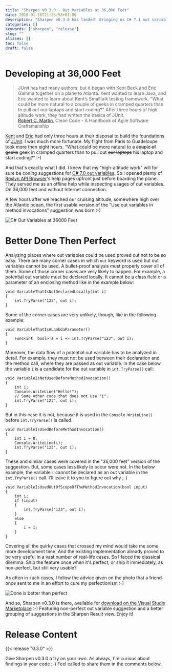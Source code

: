 ```yaml
---
title: "Sharpen v0.3.0 - Out Variables at 36,000 Feet"
date: 2018-01-16T21:38:53+01:00
description: "Sharpen v0.3.0 has landed! Bringing us C# 7.1 out variables developed at 36,000 feet ;-)"
categories: []
keywords: ["sharpen", "release"]
slug: ""
aliases: []
toc: false
draft: false
---
```

# Developing at 36,000 Feet

> JUnit has had many authors, but it began with Kent Beck and Eric Gamma together on a plane to Atlanta. Kent wanted to learn Java, and Eric wanted to learn about Kent’s Smalltalk testing framework. "What could be more natural to a couple of geeks in cramped quarters than to pull out our laptops and start coding?" After three hours of high-altitude work, they had written the basics of JUnit.<br/>
[Robert C. Martin](https://en.wikipedia.org/wiki/Robert_C._Martin), Clean Code - A Handbook of Agile Software Craftsmanship

[Kent](https://en.wikipedia.org/wiki/Kent_Beck) and [Eric](https://en.wikipedia.org/wiki/Erich_Gamma) had only three hours at their disposal to build the foundations of [JUnit](http://junit.org). I was much more fortunate. My flight from Paris to Guadeloupe took more then eight hours. "What could be more natural to a <s>couple of geeks</s> geek in cramped quarters than to pull out <s>our laptops</s> his laptop and start coding?" :-)

And that's exactly what I did. I knew that my "high-altitude work" will for sure be coding suggestions for [C# 7.0 out variables](https://docs.microsoft.com/en-us/dotnet/csharp/whats-new/csharp-7#out-variables). So I opened plenty of [Roslyn API Browser](https://docs.microsoft.com/dotnet/api/?view=roslyn-dotnet)'s help pages upfront just before boarding the plane. They served me as an offline help while inspecting usages of out variables. On 36,000 feet and without Internet connection.

A few hours after we reached our cruising altitude, somewhere high over the Atlantic ocean, the first usable version of the "Use out variables in method invocations" suggestion was born :-)

![C# Out Variables at 36000 Feet](/images/news/sharpen-v0.3.0-out-variables-at-36000-feet/sharpen-csharp-out-variables-at-36000-feet.jpg)

# Better Done Then Perfect

Analyzing places where out variables could be used proved out not to be so easy. There are many corner cases in which `out` keyword is used but out variables cannot be used. A bullet-proof analysis must properly cover all of them. Some of those corner cases are very likely to happen. For example, a potential out variable must be declared locally. It cannot be a class field or a parameter of an enclosing method like in the example below:

    void VariableThatIsNotDeclaredLocally(int i)
    {
        int.TryParse("123", out i);
    }

Some of the corner cases are very unlikely, though, like in the following example:

    void VariableThatIsALambdaParameter()
    {
        Func<int, bool> a = i => int.TryParse("123", out i);
    }

Moreover, the data flow of a potential out variable has to be analyzed in detail. For example, they must not be used between their declaration and the method call, where they are passed as out variable. In the case below, the variable `i` is a candidate for the out variable in `int.TryParse()` call:

    void VariableIsNotUsedBeforeMethodInvocation()
    {
        int i;
        Console.WriteLine("Hello!");
        // Some other code that does not use "i".
        int.TryParse("123", out i);
    }

But in this case it is not, because it is used in the `Console.WriteLine()` before `int.TryParse()` is called.

    void VariableIsUsedBeforeMethodInvocation()
    {
        int i = 0;
        Console.WriteLine(i);
        int.TryParse("123", out i);
    }

These and similar cases were covered in the "36,000 feet" version of the suggestion. But, some cases less likely to occur were not. In the below example, the variable `i` cannot be declared as an out variable in the `int.TryParse()` call. I'll leave it to you to figure out why ;-)

    void VariableIsUsedOutOfScopeOfTheMethodInvocation(bool input)
    {
        int i;
        if (input)
        {
            int.TryParse("123", out i);
        }
        else
        {
            i = 1;
        }
    }

Covering all the quirky cases that crossed my mind would take me some more development time. And the existing implementation already proved to be very useful in a vast number of real-life cases. So I faced the classical dilemma. Ship the feature once when it's perfect, or ship it immediately, as non-perfect, but still very usable?

As often in such cases, I follow the advice given on the photo that a friend once sent to me in an effort to cure my perfectionism :-)

![Done is better than perfect](/images/news/sharpen-v0.3.0-out-variables-at-36000-feet/done-is-better-than-perfect.jpg)

And so, Sharpen v0.3.0 is there, available for [download on the Visual Studio Marketplace](https://marketplace.visualstudio.com/items?itemName=ironcev.sharpen) :-) Featuring non-perfect out variable suggestion and a better grouping of suggestions in the Sharpen Result view. Enjoy it!

# Release Content
{{< release "0.3.0" >}}

Give Sharpen v0.3.0 a try on your own. As always, I'm curious about findings in your code ;-) Feel called to share them in the comments below.